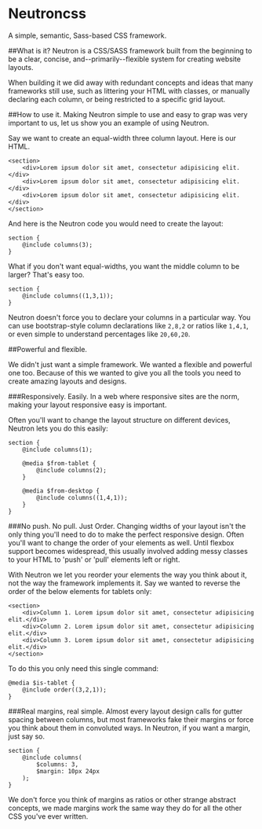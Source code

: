 # Neutroncss
A simple, semantic, Sass-based CSS framework.

##What is it?
Neutron is a CSS/SASS framework built from the beginning to be a clear, concise, and--primarily--flexible system for creating website layouts.

When building it we did away with redundant concepts and ideas that many frameworks still use, such as littering your HTML with classes, or manually declaring each column, or being restricted to a specific grid layout.

##How to use it.
Making Neutron simple to use and easy to grap was very important to us, let us show you an example of using Neutron.

Say we want to create an equal-width three column layout. Here is our HTML.

	<section>
		<div>Lorem ipsum dolor sit amet, consectetur adipisicing elit.</div>
		<div>Lorem ipsum dolor sit amet, consectetur adipisicing elit.</div>
		<div>Lorem ipsum dolor sit amet, consectetur adipisicing elit.</div>
	</section>

And here is the Neutron code you would need to create the layout:

	section {
		@include columns(3);
	}

What if you don't want equal-widths, you want the middle column to be larger? That's easy too.

	section {
		@include columns((1,3,1));
	}
	
Neutron doesn't force you to declare your columns in a particular way. You can use bootstrap-style column declarations like `2,8,2` or ratios like `1,4,1`, or even simple to understand percentages like `20,60,20`.

##Powerful and flexible.

We didn't just want a simple framework. We wanted a flexible and powerful one too. Because of this we wanted to give you all the tools you need to create amazing layouts and designs.

###Responsively. Easily.
In a web where responsive sites are the norm, making your layout responsive easy is important.

Often you'll want to change the layout structure on different devices, Neutron lets you do this easily:

	section {
		@include columns(1);
		
		@media $from-tablet {
			@include columns(2);
		}
		
		@media $from-desktop {
			@include columns((1,4,1));
		}
	}

###No push. No pull. Just Order.
Changing widths of your layout isn't the only thing you'll need to do to make the perfect responsive design. Often you'll want to change the order of your elements as well. Until flexbox support becomes widespread, this usually involved adding messy classes to your HTML to 'push' or 'pull' elements left or right.

With Neutron we let you reorder your elements the way you think about it, not the way the framework implements it. Say we wanted to reverse the order of the below elements for tablets only:

	<section>
		<div>Column 1. Lorem ipsum dolor sit amet, consectetur adipisicing elit.</div>
		<div>Column 2. Lorem ipsum dolor sit amet, consectetur adipisicing elit.</div>
		<div>Column 3. Lorem ipsum dolor sit amet, consectetur adipisicing elit.</div>
	</section>
	
To do this you only need this single command:

	@media $is-tablet {
		@include order((3,2,1));
	}

###Real margins, real simple.
Almost every layout design calls for gutter spacing between columns, but most frameworks fake their margins or force you think about them in convoluted ways. In Neutron, if you want a margin, just say so.

	section {
		@include columns(
			$columns: 3,
			$margin: 10px 24px
		);
	}

We don't force you think of margins as ratios or other strange abstract concepts, we made margins work the same way they do for all the other CSS you've ever written.
